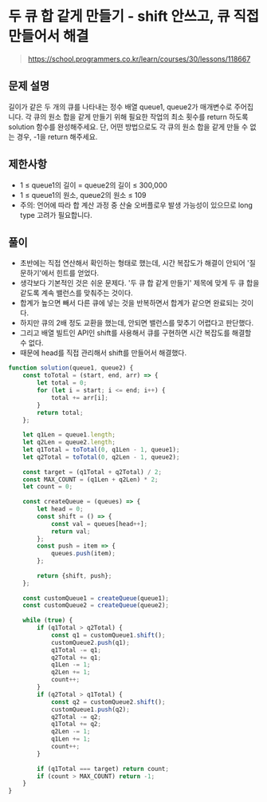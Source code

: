 # 두 큐 합 같게 만들기 - shift 안쓰고, 큐 직접 만들어서 해결
> https://school.programmers.co.kr/learn/courses/30/lessons/118667

## 문제 설명
길이가 같은 두 개의 큐를 나타내는 정수 배열 queue1, queue2가 매개변수로 주어집니다. 각 큐의 원소 합을 같게 만들기 위해 필요한 작업의 최소 횟수를 return 하도록 solution 함수를 완성해주세요. 단, 어떤 방법으로도 각 큐의 원소 합을 같게 만들 수 없는 경우, -1을 return 해주세요.

## 제한사항
- 1 ≤ queue1의 길이 = queue2의 길이 ≤ 300,000
- 1 ≤ queue1의 원소, queue2의 원소 ≤ 109
- 주의: 언어에 따라 합 계산 과정 중 산술 오버플로우 발생 가능성이 있으므로 long type 고려가 필요합니다.

## 풀이
- 초반에는 직접 연산해서 확인하는 형태로 했는데, 시간 복잡도가 해결이 안되어 '질문하기'에서 힌트를 얻었다.
- 생각보다 기본적인 것은 쉬운 문제다. '두 큐 합 같게 만들기' 제목에 맞게 두 큐 합을 같도록 계속 밸런스를 맞춰주는 것이다.
- 합계가 높으면 빼서 다른 큐에 넣는 것을 반복하면서 합계가 같으면 완료되는 것이다.
- 하지만 큐의 2배 정도 교환을 했는데, 안되면 밸런스를 맞추기 어렵다고 판단했다.
- 그리고 배열 빌트인 API인 shift를 사용해서 큐를 구현하면 시간 복잡도를 해결할 수 없다.
- 때문에 head를 직접 관리해서 shift를 만들어서 해결했다.

```js
function solution(queue1, queue2) {
    const toTotal = (start, end, arr) => {
        let total = 0;
        for (let i = start; i <= end; i++) {
            total += arr[i];
        }
        return total;
    };
    
    let q1Len = queue1.length;
    let q2Len = queue2.length;
    let q1Total = toTotal(0, q1Len - 1, queue1);
    let q2Total = toTotal(0, q2Len - 1, queue2);
    
    const target = (q1Total + q2Total) / 2;
    const MAX_COUNT = (q1Len + q2Len) * 2;
    let count = 0;
    
    const createQueue = (queues) => {
        let head = 0;
        const shift = () => {
            const val = queues[head++];
            return val;
        };
        const push = item => {
            queues.push(item);
        };
        
        return {shift, push};
    };
    
    const customQueue1 = createQueue(queue1);
    const customQueue2 = createQueue(queue2);
    
    while (true) {
        if (q1Total > q2Total) {
            const q1 = customQueue1.shift();
            customQueue2.push(q1);
            q1Total -= q1;
            q2Total += q1;
            q1Len -= 1;
            q2Len += 1;
            count++;
        }
        if (q2Total > q1Total) {
            const q2 = customQueue2.shift();
            customQueue1.push(q2);
            q2Total -= q2;
            q1Total += q2;
            q2Len -= 1;
            q1Len += 1;
            count++;
        }
        
        if (q1Total === target) return count;
        if (count > MAX_COUNT) return -1;
    }
}
```

